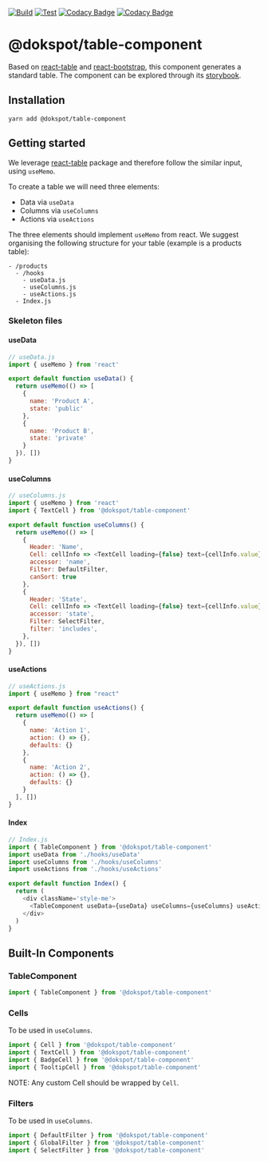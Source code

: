 [![Build](https://github.com/dokspot/table-component/actions/workflows/build.yml/badge.svg)](https://github.com/dokspot/table-component/actions/workflows/build.yml)
[![Test](https://github.com/dokspot/table-component/actions/workflows/test.yml/badge.svg)](https://github.com/dokspot/table-component/actions/workflows/test.yml)
[![Codacy Badge](https://app.codacy.com/project/badge/Grade/88d95a384ab74e77bbc8f1d1b33a09b5)](https://www.codacy.com/gh/dokspot/table-component/dashboard?utm_source=github.com&amp;utm_medium=referral&amp;utm_content=dokspot/table-component&amp;utm_campaign=Badge_Grade)
[![Codacy Badge](https://app.codacy.com/project/badge/Coverage/88d95a384ab74e77bbc8f1d1b33a09b5)](https://www.codacy.com/gh/dokspot/table-component/dashboard?utm_source=github.com&utm_medium=referral&utm_content=dokspot/table-component&utm_campaign=Badge_Coverage)

# @dokspot/table-component

Based on [react-table](https://react-table.tanstack.com/) and [react-bootstrap](https://react-bootstrap.netlify.app/), this component generates a standard table. The component can be explored through its [storybook](https://dokspot.github.io/table-component/?path=/story/tablecomponent--default).

## Installation

`yarn add @dokspot/table-component`

## Getting started

We leverage [react-table](https://react-table.tanstack.com/) package and therefore follow the similar input, using `useMemo`.

To create a table we will need three elements:

- Data via `useData`
- Columns via `useColumns`
- Actions via `useActions`

The three elements should implement `useMemo` from react. We suggest organising the following structure for your table (example is a products table):

```
- /products
  - /hooks
    - useData.js
    - useColumns.js
    - useActions.js
  - Index.js
```

### Skeleton files

#### useData
```javascript
// useData.js
import { useMemo } from 'react'

export default function useData() {
  return useMemo(() => [
    {
      name: 'Product A',
      state: 'public'
    },
    {
      name: 'Product B',
      state: 'private'
    }
  }), [])
}
```

#### useColumns
```javascript
// useColumns.js
import { useMemo } from 'react'
import { TextCell } from '@dokspot/table-component'

export default function useColumns() {
  return useMemo(() => [
    {
      Header: 'Name',
      Cell: cellInfo => <TextCell loading={false} text={cellInfo.value} />,
      accessor: 'name',
      Filter: DefaultFilter,
      canSort: true
    },
    {
      Header: 'State',
      Cell: cellInfo => <TextCell loading={false} text={cellInfo.value} />,
      accessor: 'state',
      Filter: SelectFilter,
      filter: 'includes',
    },
  }), [])
}
```

#### useActions

```javascript
// useActions.js
import { useMemo } from "react"

export default function useActions() {
  return useMemo(() => [
    {
      name: 'Action 1',
      action: () => {},
      defaults: {}
    },
    {
      name: 'Action 2',
      action: () => {},
      defaults: {}
    }
  ], [])
}
```

#### Index

```javascript
// Index.js
import { TableComponent } from '@dokspot/table-component'
import useData from './hooks/useData'
import useColumns from './hooks/useColumns'
import useActions from './hooks/useActions'

export default function Index() {
  return (
    <div className='style-me'>
      <TableComponent useData={useData} useColumns={useColumns} useActions={useActions} />
    </div>
  )
}
```

## Built-In Components

### TableComponent

```javascript
import { TableComponent } from '@dokspot/table-component'
```

### Cells

To be used in `useColumns`.

```javascript
import { Cell } from '@dokspot/table-component'
import { TextCell } from '@dokspot/table-component'
import { BadgeCell } from '@dokspot/table-component'
import { TooltipCell } from '@dokspot/table-component'
```

NOTE: Any custom Cell should be wrapped by `Cell`.

### Filters

To be used in `useColumns`.

```javascript
import { DefaultFilter } from '@dokspot/table-component'
import { GlobalFilter } from '@dokspot/table-component'
import { SelectFilter } from '@dokspot/table-component'
```